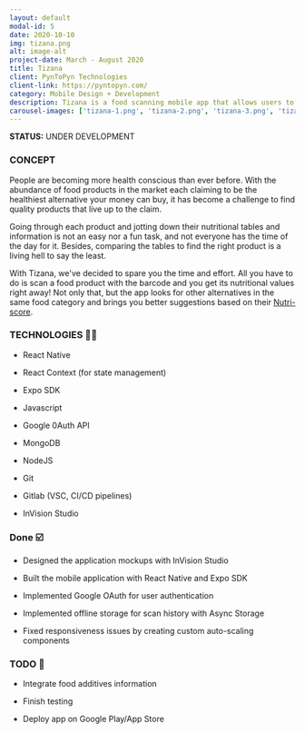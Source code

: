 ```yaml
---
layout: default
modal-id: 5
date: 2020-10-10
img: tizana.png
alt: image-alt
project-date: March - August 2020
title: Tizana
client: PynToPyn Technologies
client-link: https://pyntopyn.com/
category: Mobile Design + Development
description: Tizana is a food scanning mobile app that allows users to scan food products,get their nutritional values, and compare them to other products in the same category.
carousel-images: ['tizana-1.png', 'tizana-2.png', 'tizana-3.png', 'tizana-4.png']
---
```


**STATUS:** UNDER DEVELOPMENT

### CONCEPT
People are becoming more health conscious than ever before. With the abundance of food products in the market each claiming to be the healthiest alternative your money can buy, it has become a challenge to find quality products that live up to the claim.

Going through each product and jotting down their nutritional tables and information is not an easy nor a fun task, and not everyone has the time of the day for it. Besides, comparing the tables to find the right product is a living hell to say the least. 

With Tizana, we've decided to spare you the time and effort. All you have to do is scan a food product with the barcode and you get its nutritional values right away! Not only that, but the app looks for other alternatives in the same food category and brings you better suggestions based on their [Nutri-score](https://en.wikipedia.org/wiki/Nutri-score).

### TECHNOLOGIES 👨‍💻

* React Native

* React Context (for state management)

* Expo SDK

* Javascript

* Google 0Auth API

* MongoDB

* NodeJS

* Git

* Gitlab (VSC, CI/CD pipelines)

* InVision Studio


### Done ☑️


- Designed the application mockups with InVision Studio 

- Built the mobile application with React Native and Expo SDK 

- Implemented Google OAuth for user authentication 

- Implemented offline storage for scan history with Async Storage 

- Fixed responsiveness issues by creating custom auto-scaling components 
 
### TODO 🔨

* Integrate food additives information

* Finish testing

* Deploy app on Google Play/App Store




